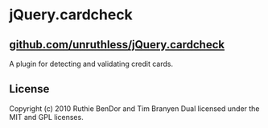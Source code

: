 # jQuery.cardcheck
## [github.com/unruthless/jQuery.cardcheck](https://github.com/unruthless/jQuery.cardcheck)

A plugin for detecting and validating credit cards.

## License

Copyright (c) 2010 Ruthie BenDor and Tim Branyen
Dual licensed under the MIT and GPL licenses.